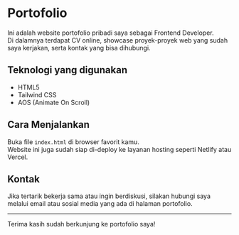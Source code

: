 # Portofolio

Ini adalah website portofolio pribadi saya sebagai Frontend Developer.  
Di dalamnya terdapat CV online, showcase proyek-proyek web yang sudah saya kerjakan, serta kontak yang bisa dihubungi.

## Teknologi yang digunakan
- HTML5
- Tailwind CSS
- AOS (Animate On Scroll)

## Cara Menjalankan
Buka file `index.html` di browser favorit kamu.  
Website ini juga sudah siap di-deploy ke layanan hosting seperti Netlify atau Vercel.

## Kontak
Jika tertarik bekerja sama atau ingin berdiskusi, silakan hubungi saya melalui email atau sosial media yang ada di halaman portofolio.

---

Terima kasih sudah berkunjung ke portofolio saya!
